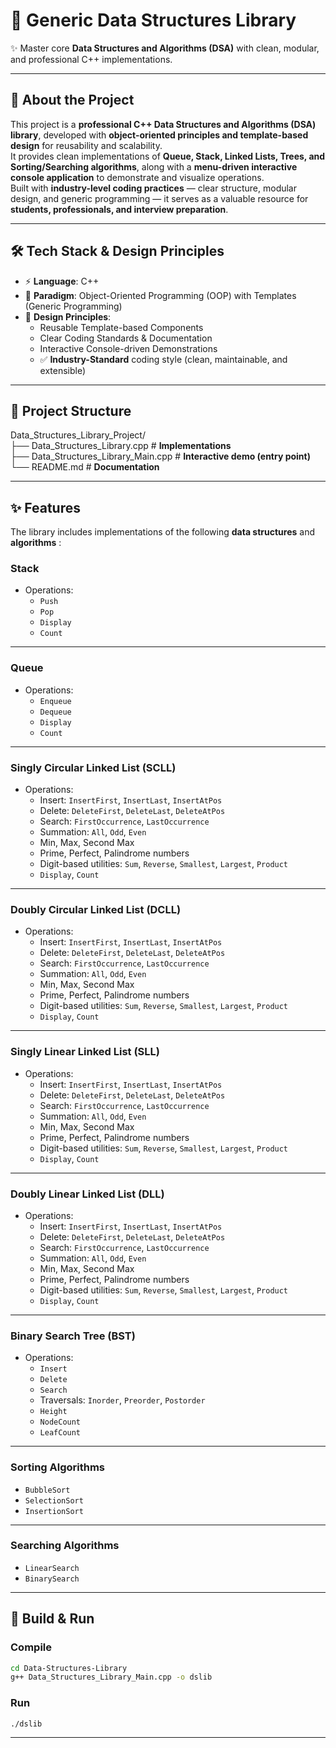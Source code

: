 ## <h1>📘  Generic Data Structures Library</h1> 

✨ Master core **Data Structures and Algorithms (DSA)** with clean, modular, and professional C++ implementations.  

---

## 📖 About the Project


This project is a **professional C++ Data Structures and Algorithms (DSA) library**, developed with **object-oriented principles and template-based design** for reusability and scalability.  
It provides clean implementations of **Queue, Stack, Linked Lists, Trees, and Sorting/Searching algorithms**, along with a **menu-driven interactive console application** to demonstrate and visualize operations.  
Built with **industry-level coding practices** — clear structure, modular design, and generic programming — it serves as a valuable resource for **students, professionals, and interview preparation**.  

---

## 🛠️ Tech Stack & Design Principles

- ⚡ **Language**: C++
- 🧩 **Paradigm**: Object-Oriented Programming (OOP) with Templates (Generic Programming)  
- 📐 **Design Principles**:  
  - Reusable Template-based Components  
  - Clear Coding Standards & Documentation  
  - Interactive Console-driven Demonstrations  
  - ✅ **Industry-Standard** coding style (clean, maintainable, and extensible)

----

## 📂 Project Structure

Data_Structures_Library_Project/  
├── Data_Structures_Library.cpp                  # **Implementations**  
├── Data_Structures_Library_Main.cpp              # **Interactive demo (entry point)**  
└── README.md                                      # **Documentation** 

---

## ✨ Features

The library includes implementations of the following **data structures** and **algorithms** :


### **Stack**
* Operations:
  * `Push`
  * `Pop`
  * `Display`
  * `Count`
----
  
### **Queue**
* Operations:
  * `Enqueue`
  * `Dequeue`
  * `Display`
  * `Count`
----

### **Singly Circular Linked List (SCLL)**
* Operations:
  * Insert: `InsertFirst`, `InsertLast`, `InsertAtPos`
  * Delete: `DeleteFirst`, `DeleteLast`, `DeleteAtPos`
  * Search: `FirstOccurrence`, `LastOccurrence`
  * Summation: `All`, `Odd`, `Even`
  * Min, Max, Second Max
  * Prime, Perfect, Palindrome numbers
  * Digit-based utilities: `Sum`, `Reverse`, `Smallest`, `Largest`, `Product`
  * `Display`, `Count`

-----
### **Doubly Circular Linked List (DCLL)**
* Operations:
  * Insert: `InsertFirst`, `InsertLast`, `InsertAtPos`
  * Delete: `DeleteFirst`, `DeleteLast`, `DeleteAtPos`
  * Search: `FirstOccurrence`, `LastOccurrence`
  * Summation: `All`, `Odd`, `Even`
  * Min, Max, Second Max
  * Prime, Perfect, Palindrome numbers
  * Digit-based utilities: `Sum`, `Reverse`, `Smallest`, `Largest`, `Product`
  * `Display`, `Count`
    
----    
 
### **Singly Linear Linked List (SLL)**
* Operations:
  * Insert: `InsertFirst`, `InsertLast`, `InsertAtPos`
  * Delete: `DeleteFirst`, `DeleteLast`, `DeleteAtPos`
  * Search: `FirstOccurrence`, `LastOccurrence`
  * Summation: `All`, `Odd`, `Even`
  * Min, Max, Second Max
  * Prime, Perfect, Palindrome numbers
  * Digit-based utilities: `Sum`, `Reverse`, `Smallest`, `Largest`, `Product`
  * `Display`, `Count`
    
----

### **Doubly Linear Linked List (DLL)**
* Operations:
  * Insert: `InsertFirst`, `InsertLast`, `InsertAtPos`
  * Delete: `DeleteFirst`, `DeleteLast`, `DeleteAtPos`
  * Search: `FirstOccurrence`, `LastOccurrence`
  * Summation: `All`, `Odd`, `Even`
  * Min, Max, Second Max
  * Prime, Perfect, Palindrome numbers
  * Digit-based utilities: `Sum`, `Reverse`, `Smallest`, `Largest`, `Product`
  * `Display`, `Count`

---

### **Binary Search Tree (BST<T>)**
* Operations:
  * `Insert`
  * `Delete`
  * `Search`
  * Traversals: `Inorder`, `Preorder`, `Postorder`
  * `Height`
  * `NodeCount`
  * `LeafCount`

---
 
### **Sorting Algorithms**
* `BubbleSort`
* `SelectionSort`
* `InsertionSort`

---

### **Searching Algorithms**
* `LinearSearch`
* `BinarySearch`

---


## 🔧 Build & Run

### Compile

```bash
cd Data-Structures-Library
g++ Data_Structures_Library_Main.cpp -o dslib
```

### Run

```bash
./dslib
```





















-----
